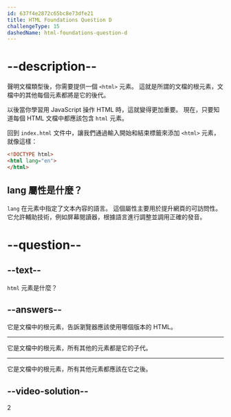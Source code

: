 ```yaml
---
id: 637f4e2872c65bc8e73dfe21
title: HTML Foundations Question D
challengeType: 15
dashedName: html-foundations-question-d
---
```


# --description--

聲明文檔類型後，你需要提供一個 `<html>` 元素。 這就是所謂的文檔的根元素，文檔中的其他每個元素都將是它的後代。

以後當你學習用 JavaScript 操作 HTML 時，這就變得更加重要。 現在，只要知道每個 HTML 文檔中都應該包含 `html` 元素。

回到 `index.html` 文件中，讓我們通過輸入開始和結束標籤來添加 `<html>` 元素，就像這樣：

```html
<!DOCTYPE html>
<html lang="en">
</html>
```

## lang 屬性是什麼？
`lang` 在元素中指定了文本內容的語言。 這個屬性主要用於提升網頁的可訪問性。 它允許輔助技術，例如屏幕閱讀器，根據語言進行調整並調用正確的發音。

# --question--

## --text--

`html` 元素是什麼？

## --answers--

它是文檔中的根元素，告訴瀏覽器應該使用哪個版本的 HTML。

---

它是文檔中的根元素，所有其他的元素都是它的子代。

---

它是文檔中的根元素，所有其他元素都應該在它之後。


## --video-solution--

2
